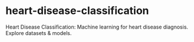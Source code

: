 # heart-disease-classification
Heart Disease Classification: Machine learning for heart disease diagnosis. Explore datasets &amp; models.
